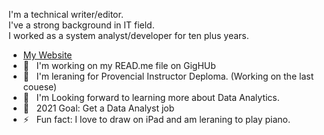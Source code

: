 I'm a technical writer/editor. <br />
I've a strong background in IT field. <br />
I worked as a system analyst/developer for ten plus years.</br>

+ [My Website](https://susanpeng.github.io/)
+ 🔭 &nbsp;&nbsp;I'm working on my READ.me file on GigHUb
+ 🌱 &nbsp;&nbsp;I'm leraning for Provencial Instructor Deploma. (Working on the last couese)
+ 👯 &nbsp;&nbsp;I'm Looking forward to learning more about Data Analytics.
+ 🥅 &nbsp;&nbsp;2021 Goal: Get a Data Analyst job
+ ⚡  &nbsp;&nbsp;Fun fact: I love to draw on iPad and am leraning to play piano.
